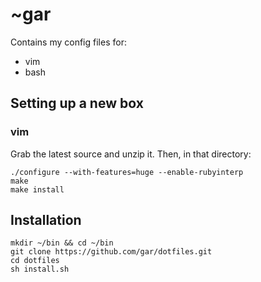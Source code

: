 # ~gar

Contains my config files for:
* vim
* bash

## Setting up a new box

### vim

Grab the latest source and unzip it. Then, in that directory:

    ./configure --with-features=huge --enable-rubyinterp
    make
    make install

## Installation

    mkdir ~/bin && cd ~/bin
    git clone https://github.com/gar/dotfiles.git
    cd dotfiles
    sh install.sh

